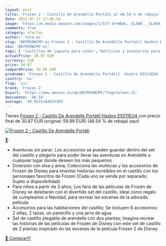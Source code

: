 ```yaml
---
layout: post
title: 'Frozen 2 - Castillo De Arendelle Portáti al 48.54 % de rebaja'
date: 2021-07-17 13:46:54
image: 'https://m.media-amazon.com/images/I/51T-zh+WOmL._SL500_._SL400_.jpg'
comments: true
category: ofertas
author: 'tole.es'
slug: 'B07M59WCMY-es Frozen 2 - Castillo De Arendelle Portátil Hasbro E5511EU4'
sku: 'B07M59WCMY-es'
tags: [ 'Castillos de juguete para niños','Edificios y escenarios para coches y figuras  de acción para niños','Juguetes','Juguetes y juegos','Muñecos y figuras','frozen 2','hasbro', ]
actualPrice: 30.87 EUR
currency: EUR
price: 30.87
comparePrice: 59.99 EUR
prodname: 'Frozen 2 - Castillo De Arendelle Portátil  Hasbro E5511EU4 '
country: 'es'
flag: '🇪🇸'
brand: 'Frozen 2'
buyurl: 'https://www.amazon.es/dp/B07M59WCMY/?tag=tolees-21'
descuento: '48.54'
average: '40.9515384615385'
---
```


Tienes [Frozen 2 - Castillo De Arendelle Portátil  Hasbro E5511EU4 ](https://www.amazon.es/dp/B07M59WCMY/?tag=tolees-21) con precio final de  30.87 EUR (original: 59.99 EUR) (48.54 %  de rebaja) aqui!

[![Frozen 2 - Castillo De Arendelle Portáti](https://m.media-amazon.com/images/I/51T-zh+WOmL._SL500_._SL400_.jpg)](https://www.amazon.es/dp/B07M59WCMY/?tag=tolees-21)

🔎:

- Aventuras sin parar; Los accesorios se pueden guardar dentro del set del castillo y plegarlo para poder llevar las aventuras en Arendelle a cualquier lugar donde deseen los más pequeños
- Diversión con elsa y anna; Colecciona las muñecas y los accesorios de Frozen de Disney para inventar historias increíbles en el castillo con los personajes favoritos de Frozen (Cada uno se vende por separado; Sujeto a disponibilidad)
- Para niños a partir de 3 años; Los fans de las películas de Frozen de Disney se deleitarán con el divertido set del castillo, ideal como regalo de cumpleaños o Navidad, para recrear las escenas de la adorada película
- Accesorios para las habitaciones del castillo; Se incluyen 6 accesorios: 2 sillas, 2 tazas, un panecillo y una jarra de agua
- Set de castillo plegable de arendelle con dos plantas; Imagina recrear las historias de las películas de Frozen de Disney con este set de castillo de 2 plantas inspirado en las escenas de la película Frozen 2 de Disney

[🛒 Comprar!!!](https://www.amazon.es/dp/B07M59WCMY/?tag=tolees-21)
